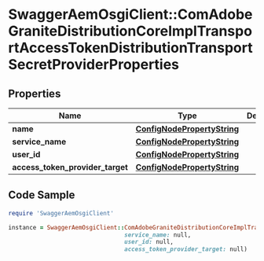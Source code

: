 # SwaggerAemOsgiClient::ComAdobeGraniteDistributionCoreImplTransportAccessTokenDistributionTransportSecretProviderProperties

## Properties

Name | Type | Description | Notes
------------ | ------------- | ------------- | -------------
**name** | [**ConfigNodePropertyString**](ConfigNodePropertyString.md) |  | [optional] 
**service_name** | [**ConfigNodePropertyString**](ConfigNodePropertyString.md) |  | [optional] 
**user_id** | [**ConfigNodePropertyString**](ConfigNodePropertyString.md) |  | [optional] 
**access_token_provider_target** | [**ConfigNodePropertyString**](ConfigNodePropertyString.md) |  | [optional] 

## Code Sample

```ruby
require 'SwaggerAemOsgiClient'

instance = SwaggerAemOsgiClient::ComAdobeGraniteDistributionCoreImplTransportAccessTokenDistributionTransportSecretProviderProperties.new(name: null,
                                 service_name: null,
                                 user_id: null,
                                 access_token_provider_target: null)
```


